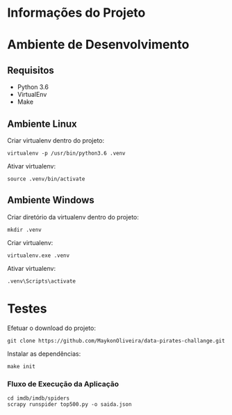 # Informações do Projeto

# Ambiente de Desenvolvimento

## Requisitos
- Python 3.6
- VirtualEnv
- Make

## Ambiente Linux
Criar virtualenv dentro do projeto:
```
virtualenv -p /usr/bin/python3.6 .venv
```

Ativar virtualenv:
```
source .venv/bin/activate
```

## Ambiente Windows
Criar diretório da virtualenv dentro do projeto:
```
mkdir .venv
```

Criar virtualenv:
```
virtualenv.exe .venv
```

Ativar virtualenv:
```
.venv\Scripts\activate
```

# Testes
Efetuar o download do projeto:
```
git clone https://github.com/MaykonOliveira/data-pirates-challange.git
```

Instalar as dependências:
```
make init
```

### Fluxo de Execução da Aplicação
```
cd imdb/imdb/spiders
scrapy runspider top500.py -o saida.json
```

